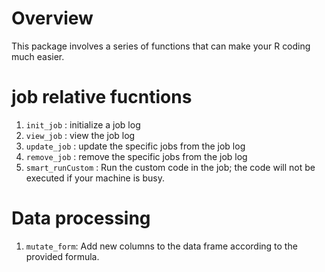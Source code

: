 # Overview
This package involves a series of functions that can make your R coding much easier.

# job relative fucntions
1. `init_job` : initialize a job log
2. `view_job` : view the job log
3. `update_job` : update the specific jobs from the job log
4. `remove_job` : remove the specific jobs from the job log
5. `smart_runCustom` : Run the custom code in the job; the code will not be executed if your machine is busy.

# Data processing
1. `mutate_form`: Add new columns to the data frame according to the provided formula.

